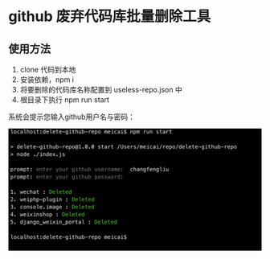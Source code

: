 # github 废弃代码库批量删除工具

## 使用方法

1. clone 代码到本地
2. 安装依赖，npm i
3. 将要删除的代码库名称配置到 useless-repo.json 中
4. 根目录下执行 npm run start

系统会提示您输入github用户名与密码：

![demo](./screenshot.png)
